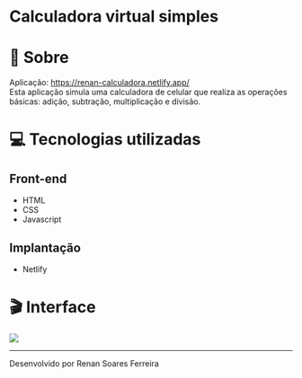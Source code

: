 <h1>Calculadora virtual simples </h1>

# 📃 Sobre
Aplicação: https://renan-calculadora.netlify.app/ <br>
Esta aplicação simula uma calculadora de celular que realiza as operações básicas: adição, subtração, multiplicação e divisão.

# 💻 Tecnologias utilizadas
<h2>Front-end</h2>
<ul> 
    <li>HTML</li>
    <li>CSS</li>
    <li>Javascript</li>
</ul>

<h2>Implantação</h2>
<ul> 
    <li>Netlify</li>
</ul>

# 🎬 Interface
<img src="https://ik.imagekit.io/zqxyh6u3ylz/interface_calculator_fTiB_tJfaB.jpg">

---
Desenvolvido por Renan Soares Ferreira